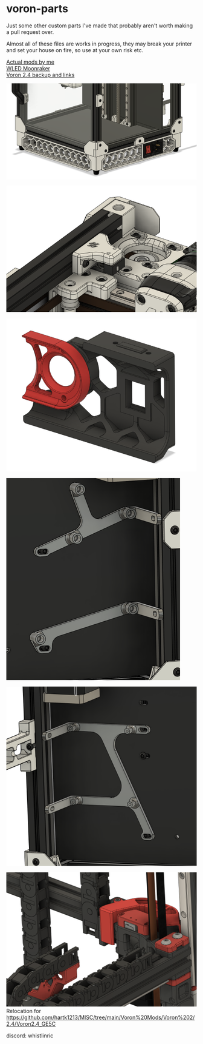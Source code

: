 # voron-parts
Just some other custom parts I've made that probably aren't worth making a pull request over.

Almost all of these files are works in progress, they may break your printer and set your house on fire, so use at your own risk etc.

[Actual mods by me](https://github.com/VoronDesign/VoronUsers/tree/master/printer_mods/richardjm)  
[WLED Moonraker](https://moonraker.readthedocs.io/en/latest/configuration/#wled)  
[Voron 2.4 backup and links](https://github.com/richardjm/voronpi-klipper-backup)  

![Chunky skirt](Images/ChunkySkirt1.png)

![FrameXEndstop](Images/FrameXEndstop.png)

![SkirtKeystone](Images/SkirtKeystone.png)

![SKRHangMounts](Images/SKRHangMounts.png)

![PiHangMount](Images/PiHangMount.png)

![AYEndstop](Images/AYEndstop.png)
Relocation for https://github.com/hartk1213/MISC/tree/main/Voron%20Mods/Voron%202/2.4/Voron2.4_GE5C

discord: whistlinric
